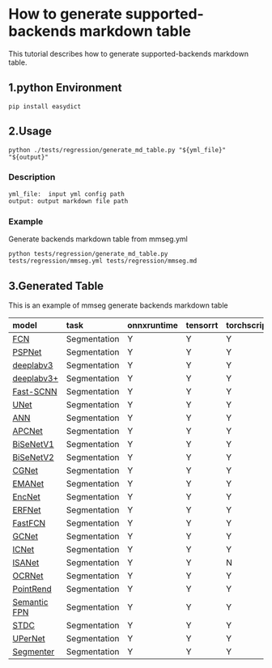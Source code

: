# How to generate supported-backends markdown table

This tutorial describes how to generate supported-backends markdown table.

## 1.python Environment

```
pip install easydict
```

## 2.Usage

```
python ./tests/regression/generate_md_table.py "${yml_file}" "${output}"
```

### Description

```
yml_file:  input yml config path
output: output markdown file path
```

### Example

Generate backends markdown table from mmseg.yml

```
python tests/regression/generate_md_table.py tests/regression/mmseg.yml tests/regression/mmseg.md
```

## 3.Generated Table

This is an example of mmseg generate backends markdown table

| model                                                                                        | task         | onnxruntime | tensorrt | torchscript | pplnn | openvino | ncnn |
| :------------------------------------------------------------------------------------------- | :----------- | :---------- | :------- | :---------- | :---- | :------- | :--- |
| [FCN](https://github.com/open-mmlab/mmsegmentation/tree/master/configs/fcn)                  | Segmentation | Y           | Y        | Y           | Y     | Y        | Y    |
| [PSPNet](https://github.com/open-mmlab/mmsegmentation/tree/master/configs/pspnet)            | Segmentation | Y           | Y        | Y           | Y     | Y        | Y    |
| [deeplabv3](https://github.com/open-mmlab/mmsegmentation/tree/master/configs/deeplabv3)      | Segmentation | Y           | Y        | Y           | Y     | Y        | Y    |
| [deeplabv3+](https://github.com/open-mmlab/mmsegmentation/tree/master/configs/deeplabv3plus) | Segmentation | Y           | Y        | Y           | Y     | Y        | Y    |
| [Fast-SCNN](https://github.com/open-mmlab/mmsegmentation/tree/master/configs/fastscnn)       | Segmentation | Y           | Y        | Y           | Y     | Y        | N    |
| [UNet](https://github.com/open-mmlab/mmsegmentation/tree/master/configs/unet)                | Segmentation | Y           | Y        | Y           | Y     | Y        | Y    |
| [ANN](https://github.com/open-mmlab/mmsegmentation/tree/master/configs/ann)                  | Segmentation | Y           | Y        | Y           | N     | N        | N    |
| [APCNet](https://github.com/open-mmlab/mmsegmentation/tree/master/configs/apcnet)            | Segmentation | Y           | Y        | Y           | N     | N        | Y    |
| [BiSeNetV1](https://github.com/open-mmlab/mmsegmentation/tree/master/configs/bisenetv1)      | Segmentation | Y           | Y        | Y           | N     | Y        | Y    |
| [BiSeNetV2](https://github.com/open-mmlab/mmsegmentation/tree/master/configs/bisenetv2)      | Segmentation | Y           | Y        | Y           | N     | Y        | Y    |
| [CGNet](https://github.com/open-mmlab/mmsegmentation/tree/master/configs/cgnet)              | Segmentation | Y           | Y        | Y           | N     | Y        | Y    |
| [EMANet](https://github.com/open-mmlab/mmsegmentation/tree/master/configs/emanet)            | Segmentation | Y           | Y        | Y           | N     | Y        | N    |
| [EncNet](https://github.com/open-mmlab/mmsegmentation/tree/master/configs/encnet)            | Segmentation | Y           | Y        | Y           | N     | Y        | N    |
| [ERFNet](https://github.com/open-mmlab/mmsegmentation/tree/master/configs/erfnet)            | Segmentation | Y           | Y        | Y           | N     | Y        | Y    |
| [FastFCN](https://github.com/open-mmlab/mmsegmentation/tree/master/configs/fastfcn)          | Segmentation | Y           | Y        | Y           | N     | Y        | Y    |
| [GCNet](https://github.com/open-mmlab/mmsegmentation/tree/master/configs/gcnet)              | Segmentation | Y           | Y        | Y           | N     | N        | N    |
| [ICNet](https://github.com/open-mmlab/mmsegmentation/tree/master/configs/icnet)              | Segmentation | Y           | Y        | Y           | N     | Y        | N    |
| [ISANet](https://github.com/open-mmlab/mmsegmentation/tree/master/configs/isanet)            | Segmentation | Y           | Y        | N           | N     | Y        | N    |
| [OCRNet](https://github.com/open-mmlab/mmsegmentation/tree/master/configs/ocrnet)            | Segmentation | Y           | Y        | Y           | N     | Y        | Y    |
| [PointRend](https://github.com/open-mmlab/mmsegmentation/tree/master/configs/point_rend)     | Segmentation | Y           | Y        | Y           | N     | N        | N    |
| [Semantic FPN](https://github.com/open-mmlab/mmsegmentation/tree/master/configs/sem_fpn)     | Segmentation | Y           | Y        | Y           | N     | Y        | Y    |
| [STDC](https://github.com/open-mmlab/mmsegmentation/tree/master/configs/stdc)                | Segmentation | Y           | Y        | Y           | N     | Y        | Y    |
| [UPerNet](https://github.com/open-mmlab/mmsegmentation/tree/master/configs/upernet)          | Segmentation | Y           | Y        | Y           | N     | N        | N    |
| [Segmenter](https://github.com/open-mmlab/mmsegmentation/tree/master/configs/segmenter)      | Segmentation | Y           | Y        | Y           | N     | Y        | Y    |
